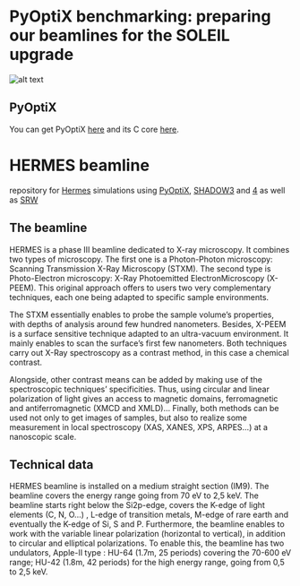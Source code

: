 # PyOptiX benchmarking: preparing our beamlines for the SOLEIL upgrade

![alt text](https://github.com/barc4/soleil_hermes/blob/main/poster.png)

## PyOptiX

You can get PyOptiX [here](https://github.com/ddennetiere/pyoptix) and its C core [here](https://github.com/ddennetiere/optix).


# HERMES beamline
repository for [Hermes](https://doi.org/10.1107/S1600577515007778) simulations using [PyOptiX](https://github.com/ddennetiere/pyoptix), [SHADOW3](https://github.com/oasys-kit/shadow3) and [4](https://github.com/oasys-kit/shadow4/) as well as [SRW](https://github.com/ochubar/SRW)


## The beamline

HERMES is a phase III beamline dedicated to X-ray microscopy. It combines two types of microscopy. The first one is a Photon-Photon microscopy: Scanning Transmission X-Ray Microscopy (STXM). The second type is Photo-Electron microscopy: X-Ray Photoemitted ElectronMicroscopy (X-PEEM). This original approach offers to users two very complementary techniques, each one being adapted to specific sample environments.  

The STXM essentially enables to probe the sample volume’s properties, with depths of analysis around few hundred nanometers. Besides, X-PEEM  is a surface sensitive technique adapted to an ultra-vacuum environment. It mainly enables to scan the surface’s first few nanometers.
Both techniques carry out X-Ray spectroscopy as a contrast method, in this case a chemical contrast.     

Alongside, other contrast means can be added by making use of the spectroscopic techniques’ specificities. Thus, using circular and linear polarization of light gives an access to magnetic domains, ferromagnetic and antiferromagnetic (XMCD and XMLD)…
Finally, both methods can be used not only to get images of samples, but also to realize some measurement in local spectroscopy (XAS, XANES, XPS, ARPES…) at a nanoscopic scale.

## Technical data

HERMES beamline is installed on a medium straight section (IM9). The beamline covers the energy range going from 70 eV to 2,5 keV. The beamline starts right below the Si2p-edge, covers the K-edge of light elements (C, N, O...) , L-edge of transition metals, M-edge of rare earth and eventually the K-edge of Si, S and P. Furthermore, the beamline enables to work with the variable linear polarization (horizontal to vertical), in  addition to circular and elliptical polarizations.
To enable this, the beamline has two undulators, Apple-II type : HU-64 (1.7m, 25 periods) covering the 70-600 eV range; HU-42 (1.8m, 42 periods) for the high energy range, going from 0,5 to 2,5 keV.
